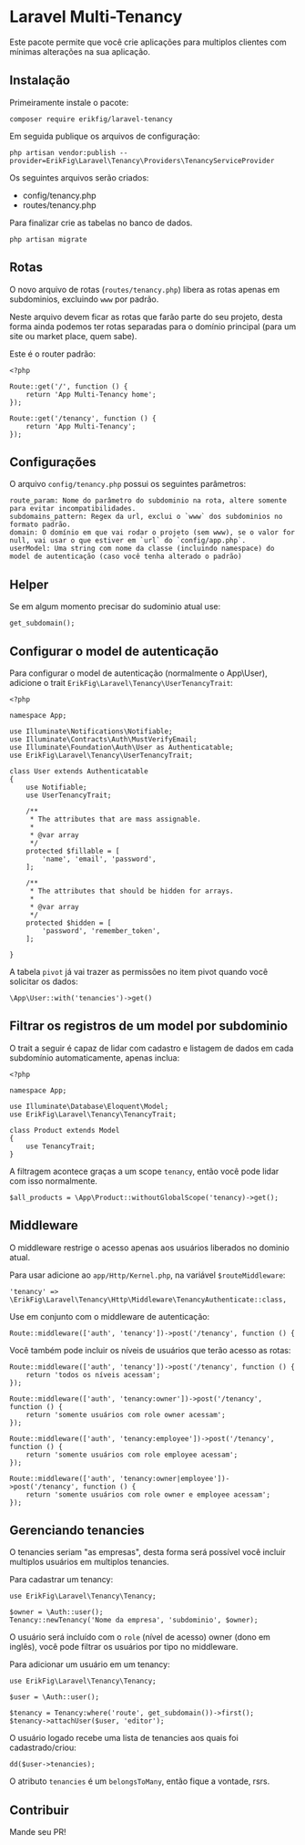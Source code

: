 # Laravel Multi-Tenancy

Este pacote permite que você crie aplicações para multiplos clientes com mínimas alterações na sua aplicação.

## Instalação

Primeiramente instale o pacote:

```
composer require erikfig/laravel-tenancy
```

Em seguida publique os arquivos de configuração:

```
php artisan vendor:publish --provider=ErikFig\Laravel\Tenancy\Providers\TenancyServiceProvider
```

Os seguintes arquivos serão criados:

 - config/tenancy.php
 - routes/tenancy.php

Para finalizar crie as tabelas no banco de dados.

```
php artisan migrate
```

## Rotas

O novo arquivo de rotas (`routes/tenancy.php`) libera as rotas apenas em subdominios, excluindo `www` por padrão.

Neste arquivo devem ficar as rotas que farão parte do seu projeto, desta forma ainda podemos ter rotas separadas para o domínio principal (para um site ou market place, quem sabe).

Este é o router padrão:

```
<?php

Route::get('/', function () {
    return 'App Multi-Tenancy home';
});

Route::get('/tenancy', function () {
    return 'App Multi-Tenancy';
});

```

## Configurações

O arquivo `config/tenancy.php` possui os seguintes parâmetros:

```
route_param: Nome do parâmetro do subdominio na rota, altere somente para evitar incompatibilidades.
subdomains_pattern: Regex da url, exclui o `www` dos subdominios no formato padrão.
domain: O domínio em que vai rodar o projeto (sem www), se o valor for null, vai usar o que estiver em `url` do `config/app.php`.
userModel: Uma string com nome da classe (incluindo namespace) do model de autenticação (caso você tenha alterado o padrão)
```

## Helper

Se em algum momento precisar do sudominio atual use:

```
get_subdomain();
```

## Configurar o model de autenticação

Para configurar o model de autenticação (normalmente o App\User), adicione o trait `ErikFig\Laravel\Tenancy\UserTenancyTrait`:

```
<?php

namespace App;

use Illuminate\Notifications\Notifiable;
use Illuminate\Contracts\Auth\MustVerifyEmail;
use Illuminate\Foundation\Auth\User as Authenticatable;
use ErikFig\Laravel\Tenancy\UserTenancyTrait;

class User extends Authenticatable
{
    use Notifiable;
    use UserTenancyTrait;

    /**
     * The attributes that are mass assignable.
     *
     * @var array
     */
    protected $fillable = [
        'name', 'email', 'password',
    ];

    /**
     * The attributes that should be hidden for arrays.
     *
     * @var array
     */
    protected $hidden = [
        'password', 'remember_token',
    ];

}

```

A tabela `pivot` já vai trazer as permissões no item pivot quando você solicitar os dados:

```
\App\User::with('tenancies')->get()
```

## Filtrar os registros de um model por subdominio

O trait a seguir é capaz de lidar com cadastro e listagem de dados em cada subdomínio automaticamente, apenas inclua:

```
<?php

namespace App;

use Illuminate\Database\Eloquent\Model;
use ErikFig\Laravel\Tenancy\TenancyTrait;

class Product extends Model
{
    use TenancyTrait;
}

```

A filtragem acontece graças a um scope `tenancy`, então você pode lidar com isso normalmente.

```
$all_products = \App\Product::withoutGlobalScope('tenancy)->get();
```

## Middleware

O middleware restrige o acesso apenas aos usuários liberados no dominio atual.

Para usar adicione ao `app/Http/Kernel.php`, na variável `$routeMiddleware`:

```
'tenancy' => \ErikFig\Laravel\Tenancy\Http\Middleware\TenancyAuthenticate::class,
```

Use em conjunto com o middleware de autenticação:

```
Route::middleware(['auth', 'tenancy'])->post('/tenancy', function () {
```

Você também pode incluir os níveis de usuários que terão acesso as rotas:

```
Route::middleware(['auth', 'tenancy'])->post('/tenancy', function () {
    return 'todos os níveis acessam';
});

Route::middleware(['auth', 'tenancy:owner'])->post('/tenancy', function () {
    return 'somente usuários com role owner acessam';
});

Route::middleware(['auth', 'tenancy:employee'])->post('/tenancy', function () {
    return 'somente usuários com role employee acessam';
});

Route::middleware(['auth', 'tenancy:owner|employee'])->post('/tenancy', function () {
    return 'somente usuários com role owner e employee acessam';
});

```

## Gerenciando tenancies

O tenancies seriam "as empresas", desta forma será possível você incluir multiplos usuários em multiplos tenancies.

Para cadastrar um tenancy:

```
use ErikFig\Laravel\Tenancy\Tenancy;

$owner = \Auth::user();
Tenancy::newTenancy('Nome da empresa', 'subdominio', $owner);
```

O usuário será incluído com o `role` (nível de acesso) owner (dono em inglês), você pode filtrar os usuários por tipo no middleware.

Para adicionar um usuário em um tenancy:

```
use ErikFig\Laravel\Tenancy\Tenancy;

$user = \Auth::user();

$tenancy = Tenancy:where('route', get_subdomain())->first();
$tenancy->attachUser($user, 'editor');
```

O usuário logado recebe uma lista de tenancies aos quais foi cadastrado/criou:

```
dd($user->tenancies);
```

O atributo `tenancies` é um `belongsToMany`, então fique a vontade, rsrs.

## Contribuir

Mande seu PR!
